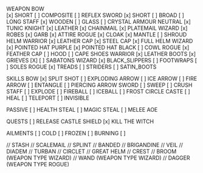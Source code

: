 WEAPON
    BOW  
        [x] SHORT 
        [ ] COMPOSITE
        [ ] REFLEX
    SWORD
        [x] SHORT 
        [ ] BROAD
        [ ] LONG
    STAFF
        [x] WOODEN
        [ ] GLASS
        [ ] CRYSTAL
    ARMOUR
        NEUTRAL
            [x] TUNIC
        KNIGHT
            [x] LEATHER
            [x] CHAINMAIL 
            [x] PLATEMAIL 
        WIZARD
            [x] ROBES 
            [x] GARB 
            [x] ATTIRE 
        ROGUE
            [x] CLOAK 
            [x] MANTLE
            [ ] SHROUD
    HELM
        WARRIOR
            [x] LEATHER CAP
            [x] STEEL CAP 
            [x] FULL HELM
        WIZARD
            [x] POINTED HAT PURPLE
            [x] POINTED HAT BLACK
            [ ] COWL
        ROGUE
            [x] FEATHER CAP
            [ ] HOOD
            [ ] CAPE
    SHOES
        WARRIOR
            [x] LEATHER BOOTS
            [x] GRIEVES [X]
            [ ] SABATONS
    WIZARD
        [x] BLACK_SLIPPERS
        [ ] FOOTWRAPS
        [ ] SOLES
    ROGUE
        [x] TREADS
        [ ] STRIDERS
        [ ] SATIN_BOOTS

SKILLS
    BOW
        [x] SPLIT SHOT
        [ ] EXPLODING ARROW
        [ ] ICE ARROW
        [ ] FIRE ARROW
        [ ] ENTANGLE
        [ ] PIERCING ARROW
    SWORD
        [ ] SWEEP
        [ ] CRUSH
    STAFF
        [ ] EXPLODE
        [ ] FIREBALL
        [ ] ICEBALL
        [ ] FROST CIRCLE
    CASTE
        [ ] HEAL
        [ ] TELEPORT
        [ ] INVISIBLE

PASSIVE
    [ ] HEALTH STEAL
    [ ] MAGIC STEAL
    [ ] MELEE AOE

QUESTS
    [ ] RELEASE CASTLE SHIELD
    [x] KILL THE WITCH

AILMENTS
    [ ] COLD
    [ ] FROZEN
    [ ] BURNING
    [ ] 

// STASH
// SCALEMAIL
// SPLINT
// BANDED
// BRIGANDINE
// VEIL
// DIADEM
// TURBAN
// CIRCLET
// GREAT HELM
// CREST
// BROOM (WEAPON TYPE WIZARD)
// WAND (WEAPON TYPE WIZARD)
// DAGGER (WEAPON TYPE ROGUE)